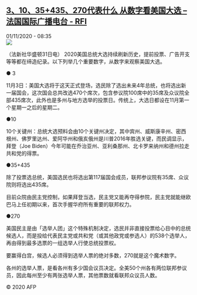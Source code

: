 <!--1604221015000-->
[3、10、35+435、270代表什么 从数字看美国大选 – 法国国际广播电台 - RFI](http://www.rfi.fr//cn/contenu/20201101-3%E3%80%8110%E3%80%8135435%E3%80%81270%E4%BB%A3%E8%A1%A8%E4%BB%80%E4%B9%88-%E4%BB%8E%E6%95%B0%E5%AD%97%E7%9C%8B%E7%BE%8E%E5%9B%BD%E5%A4%A7%E9%80%89)
------

<div>01/11/2020 - 08:35</div><img src="https://s.rfi.fr/media/display/6ed6175a-1c18-11eb-8e39-005056a964fe/w:310/p:16x9/int0012b.201101153504.jpg"><div class="t-content__body u-clearfix"><p>（法新社华盛顿31日电）    2020美国总统大选持续刷新历史，提前投票、广告开支等等都在缔造纪录。以下列举几个重要数字，从数字来观察美国大选。</p><p>    ● 3</p><p>    11月3日：美国大选将于这天正式登场，选民除了选出未来4年总统，也将选出新一届国会，这次国会总共改选470个席次，包含参议院100席中的35席及众议院全部435席次，此外也是多州与地方选举的投票日。传统上，大选日都设在11月第一个星期一之后的星期二。</p><p>    ●10</p><p>    10个关键州：总统大选预料会由10个关键州决定，其中宾州、威斯康辛州、密西根州、佛罗里达州、爱阿华州和俄亥俄州是川普2016年胜选关键，而民调显示，拜登（Joe Biden）今年可能在乔治亚州、亚利桑那州、北卡罗来纳州和德州拉走共和党的得票。</p><p>    ●35+435</p><p>    除了投票选总统，美国选民也将选出第117届国会成员，联邦参议院有35席、众议院则将选出435席。</p><p>    目前众院由民主党控制，如果拜登当选，民主党又能再夺得参院，民主党就能继欧巴马上任初期以来，首次手握华府所有重要的联邦权力。</p><p>    ●270</p><p>    美国民主是由「选举人团」这个特殊机制决定，选民并非直接投票给心目中的总统候选人，而是投给代表民主党或共和党（或其他政党或参选人）的538个选举人，再由得到最多选票的一组选举人行使总统投票权。</p><p>    要赢得白宫，候选人必须得到选举人票的绝对多数，270就是这个魔术数字。</p><p>    各州的选举人票，是看各州有多少国会议员决定。全美50个州各有两位联邦参议员，因此每州至少有两张选举人票，其他票数就看联邦众议员人数。</p><p class="t-copyright">© 2020 AFP</p>        </div>
